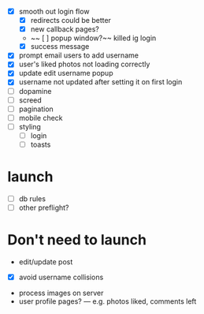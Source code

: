 - [x] smooth out login flow
  - [x] redirects could be better
  - [x] new callback pages?
  - ~~ [ ] popup window?~~ killed ig login
  - [x] success message
- [x] prompt email users to add username
- [x] user's liked photos not loading correctly
- [x] update edit username popup
- [x] username not updated after setting it on first login
- [ ] dopamine
- [ ] screed
- [ ] pagination
- [ ] mobile check
- [ ] styling
  - [ ] login
  - [ ] toasts

# launch
- [ ] db rules
- [ ] other preflight?

# Don't need to launch
- edit/update post 
- [x] avoid username collisions
- process images on server
- user profile pages? — e.g. photos liked, comments left
